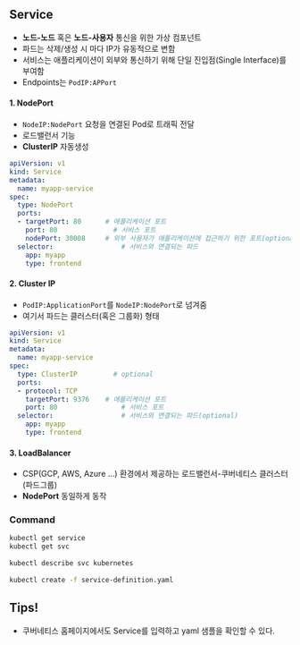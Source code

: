 ## Service
* **노드-노드** 혹은 **노드-사용자** 통신을 위한 가상 컴포넌트
* 파드는 삭제/생성 시 마다 IP가 유동적으로 변함
* 서비스는 애플리케이션이 외부와 통신하기 위해 단일 진입점(Single Interface)를 부여함
* Endpoints는 `PodIP:APPort`
 
 
#### 1. NodePort
* `NodeIP:NodePort` 요청을 연결된 Pod로 트래픽 전달
* 로드밸런서 기능
* **ClusterIP** 자동생성
```yaml
apiVersion: v1
kind: Service
metadata:
  name: myapp-service
spec:
  type: NodePort
  ports:
  - targetPort: 80		# 애플리케이션 포트
    port: 80		      # 서비스 포트
    nodePort: 30008		# 외부 사용자가 애플리케이션에 접근하기 위한 포트(optional)
  selector:				    # 서비스와 연결되는 파드
    app: myapp
    type: frontend
```
 
#### 2. Cluster IP
* `PodIP:ApplicationPort`를 `NodeIP:NodePort`로 넘겨줌
* 여기서 파드는 클러스터(혹은 그룹화) 형태
```yaml
apiVersion: v1
kind: Service
metadata:
  name: myapp-service
spec:
  type: ClusterIP		  # optional
  ports:
  - protocol: TCP
    targetPort: 9376	# 애플리케이션 포트
    port: 80			    # 서비스 포트
  selector:				    # 서비스와 연결되는 파드(optional)
    app: myapp
    type: frontend
```
 
#### 3. LoadBalancer
* CSP(GCP, AWS, Azure ...) 환경에서 제공하는 로드밸런서-쿠버네티스 클러스터(파드그룹)
* **NodePort** 동일하게 동작
 
 
### Command
```bash
kubectl get service
kubectl get svc
 
kubectl describe svc kubernetes
 
kubectl create -f service-definition.yaml
```

## Tips!
* 쿠버네티스 홈페이지에서도 Service를 입력하고 yaml 샘플을 확인할 수 있다.
 
